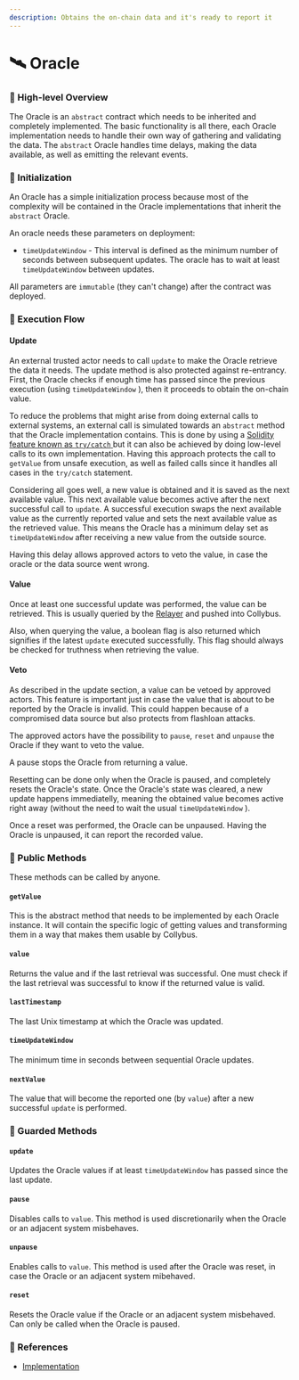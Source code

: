 ```yaml
---
description: Obtains the on-chain data and it's ready to report it
---
```


# 🛰 Oracle

### 🔎 High-level Overview

The Oracle is an `abstract` contract which needs to be inherited and completely implemented. The basic functionality is all there, each Oracle implementation needs to handle their own way of gathering and validating the data. The `abstract` Oracle handles time delays, making the data available, as well as emitting the relevant events.

### 🐣 Initialization

An Oracle has a simple initialization process because most of the complexity will be contained in the Oracle implementations that inherit the `abstract` Oracle.

An oracle needs these parameters on deployment:

* `timeUpdateWindow` - This interval is defined as the minimum number of seconds between subsequent updates. The oracle has to wait at least `timeUpdateWindow` between updates.

All parameters are `immutable` (they can't change) after the contract was deployed.

### 🌈 Execution Flow

#### Update

An external trusted actor needs to call `update` to make the Oracle retrieve the data it needs. The update method is also protected against re-entrancy. First, the Oracle checks if enough time has passed since the previous execution (using `timeUpdateWindow` ), then it proceeds to obtain the on-chain value.

To reduce the problems that might arise from doing external calls to external systems, an external call is simulated towards an `abstract` method that the Oracle implementation contains. This is done by using a [Solidity feature known as `try/catch` ](https://docs.soliditylang.org/en/v0.8.13/control-structures.html#try-catch)but it can also be achieved by doing low-level calls to its own implementation. Having this approach protects the call to `getValue` from unsafe execution, as well as failed calls since it handles all cases in the `try/catch` statement.

Considering all goes well, a new value is obtained and it is saved as the next available value. This next available value becomes active after the next successful call to `update`. A successful execution swaps the next available value as the currently reported value and sets the next available value as the retrieved value. This means the Oracle has a minimum delay set as `timeUpdateWindow` after receiving a new value from the outside source.&#x20;

Having this delay allows approved actors to veto the value, in case the oracle or the data source went wrong.&#x20;

#### Value

Once at least one successful update was performed, the value can be retrieved. This is usually queried by the [Relayer](relayer.md) and pushed into Collybus.&#x20;

Also, when querying the value, a boolean flag is also returned which signifies if the latest `update` executed successfully. This flag should always be checked for truthness when retrieving the value.

#### Veto

As described in the update section, a value can be vetoed by approved actors. This feature is important just in case the value that is about to be reported by the Oracle is invalid. This could happen because of a compromised data source but also protects from flashloan attacks.

The approved actors have the possibility to `pause`, `reset` and `unpause` the Oracle if they want to veto the value.&#x20;

A pause stops the Oracle from returning a value.

Resetting can be done only when the Oracle is paused, and completely resets the Oracle's state. Once the Oracle's state was cleared, a new update happens immediatelly, meaning the obtained value becomes active right away (without the need to wait the usual `timeUpdateWindow` ).

Once a reset was performed, the Oracle can be unpaused. Having the Oracle is unpaused, it can report the recorded value.

### 📑 Public Methods

These methods can be called by anyone.

#### `getValue`

This is the abstract method that needs to be implemented by each Oracle instance. It will contain the specific logic of getting values and transforming them in a way that makes them usable by Collybus.

#### `value`

Returns the value and if the last retrieval was successful. One must check if the last retrieval was successful to know if the returned value is valid.&#x20;

#### `lastTimestamp`

The last Unix timestamp at which the Oracle was updated.

#### `timeUpdateWindow`

The minimum time in seconds between sequential Oracle updates.

#### `nextValue`

The value that will become the reported one (by `value`) after a new successful `update` is performed.

### 👮 Guarded Methods

#### `update`

Updates the Oracle values if at least `timeUpdateWindow` has passed since the last update.

#### `pause`

Disables calls to `value`. This method is used discretionarily when the Oracle or an adjacent system misbehaves.

#### `unpause`

Enables calls to `value`. This method is used after the Oracle was reset, in case the Oracle or an adjacent system mibehaved.

#### `reset`

Resets the Oracle value if the Oracle or an adjacent system misbehaved. Can only be called when the Oracle is paused.

### 📘 References

* [Implementation](https://github.com/fiatdao/delphi/tree/master/src/oracle)
